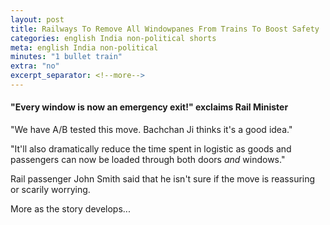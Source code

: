 ```yaml
---
layout: post
title: Railways To Remove All Windowpanes From Trains To Boost Safety
categories: english India non-political shorts
meta: english India non-political 
minutes: "1 bullet train"
extra: "no"
excerpt_separator: <!--more-->
---
```

#### "Every window is now an emergency exit!" exclaims Rail Minister

"We have A/B tested this move. Bachchan Ji thinks it's a good idea."

"It'll also dramatically reduce the time spent in logistic as goods and passengers can now be loaded through both doors _and_ windows."

Rail passenger John Smith said that he isn't sure if the move is reassuring or scarily worrying.

More as the story develops...
